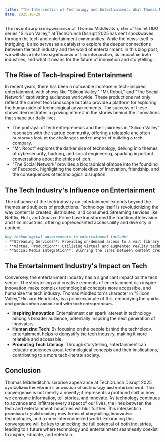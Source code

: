 ```yaml
---
title: "The Intersection of Technology and Entertainment: What Thomas Middleditch's Surprise Appearance Reveals"
date: 2025-10-29
---
```


The recent surprise appearance of Thomas Middleditch, star of the hit HBO series "Silicon Valley," at TechCrunch Disrupt 2025 has sent shockwaves through the tech and entertainment communities. While the news itself is intriguing, it also serves as a catalyst to explore the deeper connections between the tech industry and the world of entertainment. In this blog post, we will delve into the significance of this intersection, its impact on both industries, and what it means for the future of innovation and storytelling.

## The Rise of Tech-Inspired Entertainment
In recent years, there has been a noticeable increase in tech-inspired entertainment, with shows like "Silicon Valley," "Mr. Robot," and "The Social Network" captivating audiences worldwide. These productions not only reflect the current tech landscape but also provide a platform for exploring the human side of technological advancements. The success of these shows demonstrates a growing interest in the stories behind the innovations that shape our daily lives.

* The portrayal of tech entrepreneurs and their journeys in "Silicon Valley" resonates with the startup community, offering a relatable and often humorous look at the challenges and triumphs of building a tech company.
* "Mr. Robot" explores the darker side of technology, delving into themes of cybersecurity, hacking, and social engineering, sparking important conversations about the ethics of tech.
* "The Social Network" provides a biographical glimpse into the founding of Facebook, highlighting the complexities of innovation, friendship, and the consequences of technological disruption.

## The Tech Industry's Influence on Entertainment
The influence of the tech industry on entertainment extends beyond the themes and subjects of productions. Technology itself is revolutionizing the way content is created, distributed, and consumed. Streaming services like Netflix, Hulu, and Amazon Prime have transformed the traditional television and film industries, offering unprecedented accessibility and diversity in content.

```markdown
Key technological advancements in entertainment include:
- **Streaming Services**: Providing on-demand access to a vast library of content.
- **Virtual Production**: Utilizing virtual and augmented reality technologies to create immersive experiences.
- **Social Media Integration**: Blurring the lines between content creation and audience interaction.
```

## The Entertainment Industry's Impact on Tech
Conversely, the entertainment industry has a significant impact on the tech sector. The storytelling and creative elements of entertainment can inspire innovation, make complex technological concepts more accessible, and humanize the tech industry. Thomas Middleditch's character in "Silicon Valley," Richard Hendricks, is a prime example of this, embodying the quirks and genius often associated with tech entrepreneurs.

* **Inspiring Innovation**: Entertainment can spark interest in technology among a broader audience, potentially inspiring the next generation of innovators.
* **Humanizing Tech**: By focusing on the people behind the technology, entertainment helps to demystify the tech industry, making it more relatable and accessible.
* **Promoting Tech Literacy**: Through storytelling, entertainment can educate audiences about technological concepts and their implications, contributing to a more tech-literate society.

## Conclusion
Thomas Middleditch's surprise appearance at TechCrunch Disrupt 2025 symbolizes the vibrant intersection of technology and entertainment. This convergence is not merely a novelty; it represents a profound shift in how we consume information, tell stories, and innovate. As technology continues to advance and infiltrate every aspect of our lives, the lines between the tech and entertainment industries will blur further. This intersection promises to yield exciting new forms of storytelling, innovative technologies, and a more interconnected world. Embracing this convergence will be key to unlocking the full potential of both industries, leading to a future where technology and entertainment seamlessly coexist to inspire, educate, and entertain.
